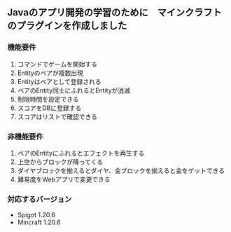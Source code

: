 ## Javaのアプリ開発の学習のために　マインクラフトのプラグインを作成しました

### 機能要件
1. コマンドでゲームを開始する
2. Entityのペアが複数出現
3. Entityはペアとして登録される
4. ペアのEntity同士にふれるとEntityが消滅
5. 制限時間を設定できる
6. スコアをDBに登録する
7. スコアはリストで確認できる

### 非機能要件
1. ペアのEntityにふれるとエフェクトを再生する
2. 上空からブロックが降ってくる
3. ダイヤブロックを揃えるとダイヤ、金ブロックを揃えると金をゲットできる
4. 難易度をWebアプリで変更できる

### 対応するバージョン
- Spigot 1.20.6
- Mincraft 1.20.6
